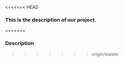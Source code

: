 <<<<<<< HEAD
### This is the description of our project.
=======
### Description
>>>>>>> origin/master
